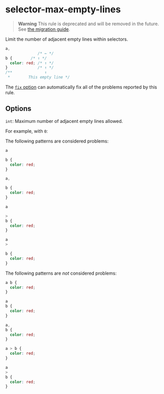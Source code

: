 # selector-max-empty-lines

> **Warning** This rule is deprecated and will be removed in the future. See [the migration guide](https://github.com/stylelint/stylelint/tree/15.10.3/docs/migration-guide/to-15.md).

Limit the number of adjacent empty lines within selectors.

<!-- prettier-ignore -->
```css
a,
              /* ← */
b {        /* ↑ */
  color: red; /* ↑ */
}             /* ↑ */
/**              ↑
 *        This empty line */
```

The [`fix` option](https://github.com/stylelint/stylelint/tree/15.10.3/docs/user-guide/options.md#fix) can automatically fix all of the problems reported by this rule.

## Options

`int`: Maximum number of adjacent empty lines allowed.

For example, with `0`:

The following patterns are considered problems:

<!-- prettier-ignore -->
```css
a

b {
  color: red;
}
```

<!-- prettier-ignore -->
```css
a,

b {
  color: red;
}
```

<!-- prettier-ignore -->
```css
a

>
b {
  color: red;
}
```

<!-- prettier-ignore -->
```css
a
>

b {
  color: red;
}
```

The following patterns are _not_ considered problems:

<!-- prettier-ignore -->
```css
a b {
  color: red;
}
```

<!-- prettier-ignore -->
```css
a
b {
  color: red;
}
```

<!-- prettier-ignore -->
```css
a,
b {
  color: red;
}
```

<!-- prettier-ignore -->
```css
a > b {
  color: red;
}
```

<!-- prettier-ignore -->
```css
a
>
b {
  color: red;
}
```
